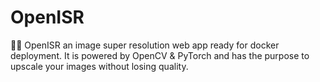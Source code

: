 # OpenISR

🚀🔥 OpenISR an image super resolution web app ready for docker deployment. It is powered by OpenCV & PyTorch and has the purpose to upscale your images without losing quality.